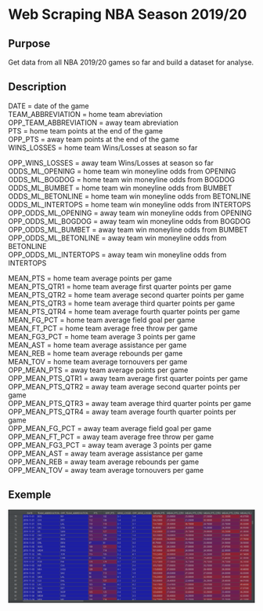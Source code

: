 # Web Scraping NBA Season 2019/20

## Purpose
 Get data from all NBA 2019/20 games so far and build a dataset for analyse.

 ## Description

 DATE = date of the game  
 TEAM_ABBREVIATION = home team abreviation  
 OPP_TEAM_ABBREVIATION = away team abreviation  
 PTS = home team points at the end of the game  
 OPP_PTS = away team points at the end of the game  
 WINS_LOSSES = home team Wins/Losses at season so far  

 OPP_WINS_LOSSES = away team Wins/Losses at season so far  
 ODDS_ML_OPENING = home team win moneyline odds from OPENING  
 ODDS_ML_BOGDOG = home team win moneyline odds from BOGDOG  
 ODDS_ML_BUMBET = home team win moneyline odds from BUMBET  
 ODDS_ML_BETONLINE = home team win moneyline odds from BETONLINE  
 ODDS_ML_INTERTOPS = home team win moneyline odds from INTERTOPS  
 OPP_ODDS_ML_OPENING = away team win moneyline odds from OPENING  
 OPP_ODDS_ML_BOGDOG = away team win moneyline odds from BOGDOG  
 OPP_ODDS_ML_BUMBET = away team win moneyline odds from BUMBET  
 OPP_ODDS_ML_BETONLINE = away team win moneyline odds from BETONLINE  
 OPP_ODDS_ML_INTERTOPS = away team win moneyline odds from INTERTOPS  

 MEAN_PTS = home team average points per game  
 MEAN_PTS_QTR1 = home team average first quarter points per game  
 MEAN_PTS_QTR2 = home team average second quarter points per game  
 MEAN_PTS_QTR3 = home team average third quarter points per game  
 MEAN_PTS_QTR4 = home team average fourth quarter points per game  
 MEAN_FG_PCT =  home team average field goal per game  
 MEAN_FT_PCT = home team average free throw per game  
 MEAN_FG3_PCT = home team average 3 points per game  
 MEAN_AST = home team average assistance per game  
 MEAN_REB = home team average rebounds per game  
 MEAN_TOV = home team average tornouvers per game  
 OPP_MEAN_PTS = away team average points per game  
 OPP_MEAN_PTS_QTR1 = away team average first quarter points per game  
 OPP_MEAN_PTS_QTR2 = away team average second quarter points per game  
 OPP_MEAN_PTS_QTR3 = away team average third quarter points per game  
 OPP_MEAN_PTS_QTR4 = away team average fourth quarter points per game  
 OPP_MEAN_FG_PCT =  away team average field goal per game  
 OPP_MEAN_FT_PCT = away team average free throw per game  
 OPP_MEAN_FG3_PCT = away team average 3 points per game  
 OPP_MEAN_AST = away team average assistance per game  
 OPP_MEAN_REB = away team average rebounds per game  
 OPP_MEAN_TOV = away team average tornouvers per game  

## Exemple
![](Dataset.PNG)

